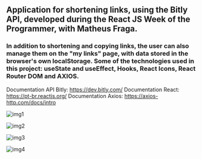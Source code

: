 ## Application for shortening links, using the Bitly API, developed during the React JS Week of the Programmer, with Matheus Fraga.

### In addition to shortening and copying links, the user can also manage them on the "my links" page, with data stored in the browser's own localStorage. Some of the technologies used in this project: useState and useEffect, Hooks, React Icons, React Router DOM and AXIOS.

Documentation API Bitly: https://dev.bitly.com/
Documentation React: https://pt-br.reactjs.org/
Documentation Axios: https://axios-http.com/docs/intro

![img1](https://user-images.githubusercontent.com/59941082/153488030-22620a99-ca16-457e-b66b-bda460cc0830.png)

![img2](https://user-images.githubusercontent.com/59941082/153488079-e38b466b-a310-4b3d-bc7e-63eea53c0255.png)

![img3](https://user-images.githubusercontent.com/59941082/153488101-76861297-4467-4b7f-a76d-60a84920d116.png)

![img4](https://user-images.githubusercontent.com/59941082/153488125-0b6807a5-cdf9-49f0-9f08-89c6da6f8ca0.png)
